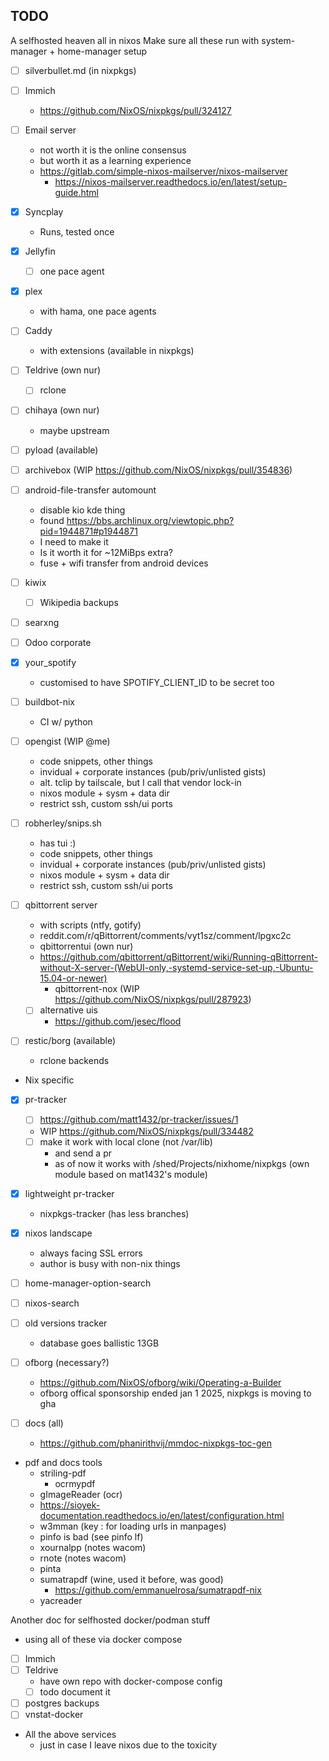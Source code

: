 ## TODO

A selfhosted heaven all in nixos Make sure all these run with system-manager +
home-manager setup

- [ ] silverbullet.md (in nixpkgs)
- [ ] Immich
  - https://github.com/NixOS/nixpkgs/pull/324127
- [ ] Email server
  - not worth it is the online consensus
  - but worth it as a learning experience
  - https://gitlab.com/simple-nixos-mailserver/nixos-mailserver
    - https://nixos-mailserver.readthedocs.io/en/latest/setup-guide.html
- [x] Syncplay
  - Runs, tested once
- [x] Jellyfin
  - [ ] one pace agent
- [x] plex
  - with hama, one pace agents
- [ ] Caddy
  - with extensions (available in nixpkgs)
- [ ] Teldrive (own nur)
  - [ ] rclone
- [ ] chihaya (own nur)
  - maybe upstream
- [ ] pyload (available)
- [ ] archivebox (WIP https://github.com/NixOS/nixpkgs/pull/354836)
- [ ] android-file-transfer automount
  - disable kio kde thing
  - found https://bbs.archlinux.org/viewtopic.php?pid=1944871#p1944871
  - I need to make it
  - Is it worth it for ~12MiBps extra?
  - fuse + wifi transfer from android devices
- [ ] kiwix
  - [ ] Wikipedia backups
- [ ] searxng
- [ ] Odoo corporate
- [x] your_spotify
  - customised to have SPOTIFY_CLIENT_ID to be secret too
- [ ] buildbot-nix
  - CI w/ python
- [ ] opengist (WIP @me)
  - code snippets, other things
  - invidual + corporate instances (pub/priv/unlisted gists)
  - alt. tclip by tailscale, but I call that vendor lock-in
  - nixos module + sysm + data dir
  - restrict ssh, custom ssh/ui ports
- [ ] robherley/snips.sh
  - has tui :)
  - code snippets, other things
  - invidual + corporate instances (pub/priv/unlisted gists)
  - nixos module + sysm + data dir
  - restrict ssh, custom ssh/ui ports
- [ ] qbittorrent server
  - with scripts (ntfy, gotify)
  - reddit.com/r/qBittorrent/comments/vyt1sz/comment/lpgxc2c
  - qbittorrentui (own nur)
  - https://github.com/qbittorrent/qBittorrent/wiki/Running-qBittorrent-without-X-server-(WebUI-only,-systemd-service-set-up,-Ubuntu-15.04-or-newer)
    - qbittorrent-nox (WIP https://github.com/NixOS/nixpkgs/pull/287923)
  - [ ] alternative uis
    - https://github.com/jesec/flood
- [ ] restic/borg (available)

  - rclone backends

- Nix specific
- [x] pr-tracker
  - [ ] https://github.com/matt1432/pr-tracker/issues/1
  - WIP https://github.com/NixOS/nixpkgs/pull/334482
  - [ ] make it work with local clone (not /var/lib)
    - and send a pr
    - as of now it works with /shed/Projects/nixhome/nixpkgs (own module based
      on mat1432's module)
- [x] lightweight pr-tracker
  - nixpkgs-tracker (has less branches)
- [x] nixos landscape
  - always facing SSL errors
  - author is busy with non-nix things
- [ ] home-manager-option-search
- [ ] nixos-search
- [ ] old versions tracker
  - database goes ballistic 13GB
- [ ] ofborg (necessary?)
  - https://github.com/NixOS/ofborg/wiki/Operating-a-Builder
  - ofborg offical sponsorship ended jan 1 2025, nixpkgs is moving to gha
- [ ] docs (all)

  - https://github.com/phanirithvij/mmdoc-nixpkgs-toc-gen

- pdf and docs tools
  - striling-pdf
    - ocrmypdf
  - gImageReader (ocr)
  - https://sioyek-documentation.readthedocs.io/en/latest/configuration.html
  - w3mman (key : for loading urls in manpages)
  - pinfo is bad (see pinfo lf)
  - xournalpp (notes wacom)
  - rnote (notes wacom)
  - pinta
  - sumatrapdf (wine, used it before, was good)
    - https://github.com/emmanuelrosa/sumatrapdf-nix
  - yacreader

Another doc for selfhosted docker/podman stuff

- using all of these via docker compose
- [ ] Immich
- [ ] Teldrive
  - have own repo with docker-compose config
  - [ ] todo document it
- [ ] postgres backups
- [ ] vnstat-docker

- All the above services
  - just in case I leave nixos due to the toxicity
